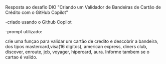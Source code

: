 Resposta ao desafio DIO "Criando um Validador de Bandeiras de Cartão de Crédito com o GitHub Copilot"  

-criado usando o Github Copilot  

-prompt utilizado:  

crie uma funçao para validar um cartão de credito e descobrir a bandeira, dos tipos mastercard,visa(16 digitos), american express, diners club, discover, enroute, jcb, voyager, hipercard, aura. Informe tambem se o cartao é valido.
